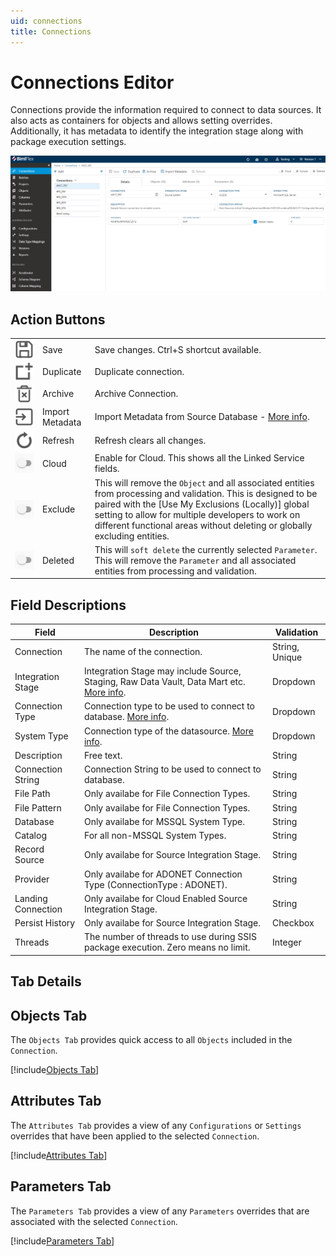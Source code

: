 ```yaml
---
uid: connections
title: Connections
---
```

# Connections Editor

Connections provide the information required to connect to data sources. It also acts as containers for objects and allows setting overrides. Additionally, it has metadata to identify the integration stage along with package execution settings.

![Connections User Interface](../metadata-editors/images/bimlflex-app-connections-full-ui.png "Connections User Interface")

## Action Buttons

||||
|--- |--- |--- |
|<div class="icon-col m-5" style="width:30px; height:30px;background:#EEE;"><img src="../metadata-editors/images/svg-icons/save.svg"/></div>| <span class="nowrap-col m-5">Save</span> | Save changes. Ctrl+S shortcut available.|
|<div class="icon-col m-5" style="width:30px; height:30px;background:#EEE;"><img src="../metadata-editors/images/svg-icons/duplicate-objects.svg"/></div>| <span class="nowrap-col m-5">Duplicate</span> | Duplicate connection.|
|<div class="icon-col m-5" style="width:30px; height:30px;background:#EEE;"><img src="../metadata-editors/images/svg-icons/archive-delete.svg"/></div>| <span class="nowrap-col m-5">Archive</span> | Archive Connection.|
|<div class="icon-col m-5" style="width:30px; height:30px;background:#EEE;"><img src="../metadata-editors/images/svg-icons/import-metadata.svg"/></div>| <span class="nowrap-col m-5">Import Metadata</span> | Import Metadata from Source Database - [More info](../concepts/importing-metadata.md).|
|<div class="icon-col m-5" style="width:30px; height:30px;background:#EEE;"><img src="../metadata-editors/images/svg-icons/refresh.svg"/></div>| <span class="nowrap-col m-5">Refresh</span> | Refresh clears all changes.|
|<div class="icon-col m-5" style="width:30px; height:30px;background:#EEE;"><img style="filter: brightness(100%) contrast(95%) grayscale(100%);" src="images/bimlflex-app-action-switch.png" /></div>|Cloud|Enable for Cloud. This shows all the Linked Service fields.|
|<div class="icon-col m-5" style="width:30px; height:30px;background:#EEE;"><img style="filter: brightness(100%) contrast(95%) grayscale(100%);" src="images/bimlflex-app-action-switch.png" /></div>|Exclude|This will remove the `Object` and all associated entities from processing and validation.  This is designed to be paired with the [Use My Exclusions (Locally)] global setting to allow for multiple developers to work on different functional areas without deleting or globally excluding entities.|
|<div class="icon-col m-5" style="width:30px; height:30px;background:#EEE;"><img style="filter: brightness(100%) contrast(95%) grayscale(100%);" src="images/bimlflex-app-action-switch.png" /></div>|Deleted|This will `soft delete` the currently selected `Parameter`.  This will remove the `Parameter` and all associated entities from processing and validation.|

[//]: # (TODO: Connection String Editor document an link from Connection String Field)

## Field Descriptions

|Field|Description|Validation|
|-|-|-|
|Connection|The name of the connection.|String, Unique|
|Integration Stage|Integration Stage may include Source, Staging, Raw Data Vault, Data Mart etc. [More info](_enum-integration-stage.md).|Dropdown|
|Connection Type|Connection type to be used to connect to database. [More info](_enum-connection-type.md).|Dropdown|
|System Type|Connection type of the datasource. [More info](_enum-system-type.md).|Dropdown|
|Description|Free text.|String|
|Connection String|Connection String to be used to connect to database.|String|
|File Path|Only availabe for File Connection Types.|String|
|File Pattern|Only availabe for File Connection Types.|String|
|Database|Only availabe for MSSQL System Type.|String|
|Catalog|For all non-MSSQL System Types.|String|
|Record Source|Only availabe for Source Integration Stage.|String|
|Provider|Only availabe for ADONET Connection Type (ConnectionType : ADONET).|String|
|Landing Connection|Only availabe for Cloud Enabled Source Integration Stage.|String|
|Persist History|Only availabe for Source Integration Stage.|Checkbox|
|Threads|The number of threads to use during SSIS package execution. Zero means no limit.|Integer|

## Tab Details

## Objects Tab

The `Objects Tab` provides quick access to all `Objects` included in the `Connection`.

[!include[Objects Tab](_tab-objects.md)]

## Attributes Tab

The `Attributes Tab` provides a view of any `Configurations` or `Settings` overrides that have been applied to the selected `Connection`.  

[!include[Attributes Tab](_tab-attributes.md)]

## Parameters Tab

The `Parameters Tab` provides a view of any `Parameters` overrides that are associated with the selected `Connection`.  

[!include[Parameters Tab](_tab-parameters.md)]

